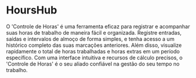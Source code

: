 # HoursHub
 O 'Controle de Horas' é uma ferramenta eficaz para registrar e acompanhar suas horas de trabalho de maneira fácil e organizada. Registre entradas, saídas e intervalos de almoço de forma simples, e tenha acesso a um histórico completo das suas marcações anteriores. Além disso, visualize rapidamente o total de horas trabalhadas e horas extras em um período específico. Com uma interface intuitiva e recursos de cálculo precisos, o 'Controle de Horas' é o seu aliado confiável na gestão do seu tempo no trabalho.
